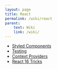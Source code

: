 ```yaml
---
layout: page
title: React
permalink: /wiki/react
parent:
    text: Wiki
    link: /wiki/
---
```


- [Styled Components](/wiki/react/styled-components)
- [Testing](/wiki/react/styled-components)
- [Context Providers](/wiki/react/context-providers)
- [React 16 Tricks](/wiki/react/react-16-tricks)